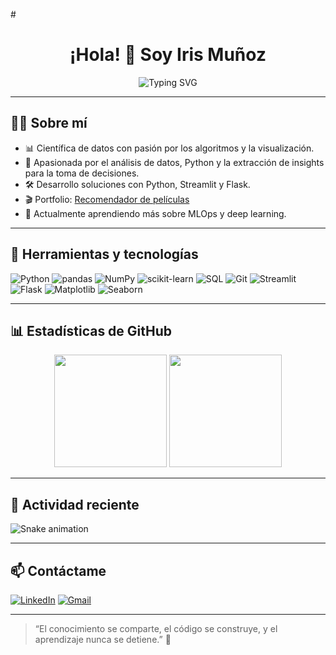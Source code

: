 #<h1 align="center">¡Hola! 👋 Soy Iris Muñoz</h1>

<p align="center">
  <img src="https://readme-typing-svg.demolab.com?font=Fira+Code&duration=3000&pause=1000&color=F25C9C&center=true&vCenter=true&width=435&lines=Cient%C3%ADfica+de+Datos+y+Desarrolladora;Apasionada+por+la+IA+y+los+Datos;Siempre+aprendiendo+y+creando+%F0%9F%A4%96" alt="Typing SVG" />
</p>

---

## 👩‍💻 Sobre mí

- 📊 Científica de datos con pasión por los algoritmos y la visualización.
- 🤖 Apasionada por el análisis de datos, Python y la extracción de insights para la toma de decisiones.
- 🛠️ Desarrollo soluciones con Python, Streamlit y Flask.
- 🎬 Portfolio: [Recomendador de películas]([https://github.com/Piris14](https://github.com/Piris14/Trabajo_final_Iris_Loic_Javi))
- 🌱 Actualmente aprendiendo más sobre MLOps y deep learning.

---

## 🧰 Herramientas y tecnologías

![Python](https://img.shields.io/badge/-Python-333333?style=flat&logo=python)
![pandas](https://img.shields.io/badge/-pandas-150458?style=flat&logo=pandas)
![NumPy](https://img.shields.io/badge/-NumPy-013243?style=flat&logo=numpy)
![scikit-learn](https://img.shields.io/badge/-Scikit--Learn-F7931E?style=flat&logo=scikit-learn)
![SQL](https://img.shields.io/badge/-SQL-4479A1?style=flat&logo=mysql)
![Git](https://img.shields.io/badge/-Git-F05032?style=flat&logo=git)
![Streamlit](https://img.shields.io/badge/-Streamlit-FF4B4B?style=flat&logo=streamlit)
![Flask](https://img.shields.io/badge/-Flask-000000?style=flat&logo=flask)
![Matplotlib](https://img.shields.io/badge/-Matplotlib-11557C?style=flat&logo=matplotlib)
![Seaborn](https://img.shields.io/badge/-Seaborn-2E77BC?style=flat)


---

## 📊 Estadísticas de GitHub

<p align="center">
  <img height="180em" src="https://github-readme-stats.vercel.app/api?username=Piris14&show_icons=true&theme=radical" />
  <img height="180em" src="https://github-readme-stats.vercel.app/api/top-langs/?username=Piris14&layout=compact&theme=radical" />
</p>

---

## 🐍 Actividad reciente

<!-- Snake animation (requiere acción en tu repo para funcionar correctamente) -->
![Snake animation](https://github.com/Piris14/Piris14/blob/output/github-contribution-grid-snake.svg)

---

## 📫 Contáctame

[![LinkedIn](https://img.shields.io/badge/-LinkedIn-0A66C2?style=flat&logo=linkedin&logoColor=white)](https://www.linkedin.com/in/iris-muñoz-herrera-554baa198/)
[![Gmail](https://img.shields.io/badge/-Email-EA4335?style=flat&logo=gmail&logoColor=white)](mailto:irismunozherrera@gmail.com)

---

> “El conocimiento se comparte, el código se construye, y el aprendizaje nunca se detiene.” 🚀

